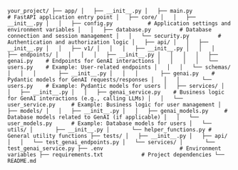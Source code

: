 `
your_project/
├── app/
│   ├── __init__.py
│   ├── main.py                 # FastAPI application entry point
│   ├── core/
│   │   ├── __init__.py
│   │   ├── config.py           # Application settings and environment variables
│   │   ├── database.py         # Database connection and session management
│   │   └── security.py         # Authentication and authorization logic
│   ├── api/
│   │   ├── __init__.py
│   │   ├── v1/
│   │   │   ├── __init__.py
│   │   │   ├── endpoints/
│   │   │   │   ├── __init__.py
│   │   │   │   ├── genai.py    # Endpoints for GenAI interactions
│   │   │   │   └── users.py    # Example: User-related endpoints
│   │   │   └── schemas/
│   │   │       ├── __init__.py
│   │   │       ├── genai.py    # Pydantic models for GenAI requests/responses
│   │   │       └── users.py    # Example: Pydantic models for users
│   ├── services/
│   │   ├── __init__.py
│   │   ├── genai_service.py    # Business logic for GenAI interactions (e.g., calling LLMs)
│   │   └── user_service.py     # Example: Business logic for user management
│   ├── models/
│   │   ├── __init__.py
│   │   ├── genai_models.py     # Database models related to GenAI (if applicable)
│   │   └── user_models.py      # Example: Database models for users
│   └── utils/
│       ├── __init__.py
│       └── helper_functions.py # General utility functions
├── tests/
│   ├── __init__.py
│   ├── api/
│   │   └── test_genai_endpoints.py
│   └── services/
│       └── test_genai_service.py
├── .env                        # Environment variables
├── requirements.txt            # Project dependencies
└── README.md
`